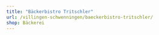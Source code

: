 ```yaml
---
title: "Bäckerbistro Tritschler"
url: /villingen-schwenningen/baeckerbistro-tritschler/
shop: Bäckerei
---
```

